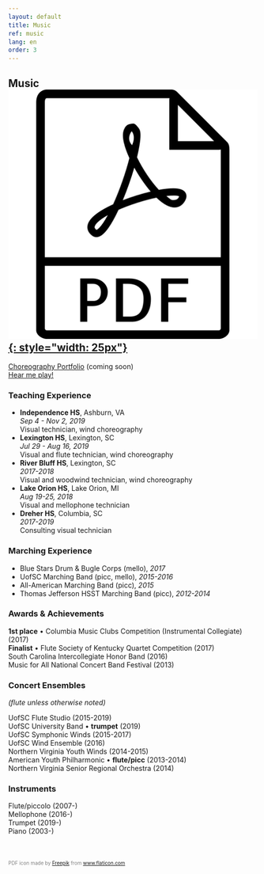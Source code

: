```yaml
---
layout: default
title: Music
ref: music
lang: en
order: 3
---
```


## Music [![PDF version](files/pdf.png "PDF version"){: style="width: 25px"}](files/Glaeser_CV_music3.pdf)

<i class="fa fa-folder-open fa-lg"></i> [Choreography Portfolio]() (coming soon)  
<i class="fa fa-volume-up fa-lg"></i> [Hear me play!](https://www.youtube.com/playlist?list=PLN8ZWvICQ5chcrHayAV-8sEQSPxupwY3n)

### Teaching Experience

- **Independence HS**, Ashburn, VA  
  *Sep 4 - Nov 2, 2019*  
  Visual technician, wind choreography  
- **Lexington HS**, Lexington, SC  
  *Jul 29 - Aug 16, 2019*  
  Visual and flute technician, wind choreography  
- **River Bluff HS**, Lexington, SC  
*2017-2018*   
Visual and woodwind technician, wind choreography  
- **Lake Orion HS**, Lake Orion, MI  
  *Aug 19-25, 2018*  
  Visual and mellophone technician  
- **Dreher HS**, Columbia, SC  
  *2017-2019*  
  Consulting visual technician  

### Marching Experience

- Blue Stars Drum & Bugle Corps (mello), *2017*  
- UofSC Marching Band (picc, mello), *2015-2016*  
- All-American Marching Band (picc), *2015*  
- Thomas Jefferson HSST Marching Band (picc), *2012-2014*  

### Awards & Achievements

**1st place** • Columbia Music Clubs Competition (Instrumental Collegiate) (2017)  
**Finalist** • Flute Society of Kentucky Quartet Competition (2017)  
South Carolina Intercollegiate Honor Band (2016)  
Music for All National Concert Band Festival (2013)  

### Concert Ensembles
*(flute unless otherwise noted)*

UofSC Flute Studio (2015-2019)  
UofSC University Band • **trumpet** (2019)  
UofSC Symphonic Winds (2015-2017)  
UofSC Wind Ensemble (2016)  
Northern Virginia Youth Winds (2014-2015)  
American Youth Philharmonic • **flute/picc** (2013-2014)  
Northern Virginia Senior Regional Orchestra (2014)  

### Instruments

Flute/piccolo (2007-)  
Mellophone (2016-)  
Trumpet (2019-)  
Piano (2003-)

<div style="color: gray; margin-top: 50px; font-size: 10px">PDF icon made by <a href="https://www.flaticon.com/authors/freepik" title="Freepik">Freepik</a> from <a href="https://www.flaticon.com/" title="Flaticon">www.flaticon.com</a></div>

